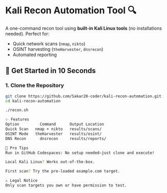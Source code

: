 # Kali Recon Automation Tool 🔍

A one-command recon tool using **built-in Kali Linux tools** (no installations needed). Perfect for:
- Quick network scans (`nmap`, `nikto`)
- OSINT harvesting (`theHarvester`, `dnsrecon`)
- Automated reporting

## 🚀 Get Started in 10 Seconds

### 1. Clone the Repository
```bash
git clone https://github.com/Sakar20-coder/kali-recon-automation.git
cd kali-recon-automation

./recon.sh

✨ Features
Option	       Command	    Output Location
Quick Scan	 nmap + nikto	results/scans/
OSINT Mode	 theHarvester	results/osint/
DNS Recon	   dnsrecon	    results/reports/

🌟 Pro Tips
Run in GitHub Codespaces: No setup needed—just clone and execute!

Local Kali Linux? Works out-of-the-box.

First scan? Try the pre-loaded example.com target.

⚠️ Legal Notice
Only scan targets you own or have permission to test.



